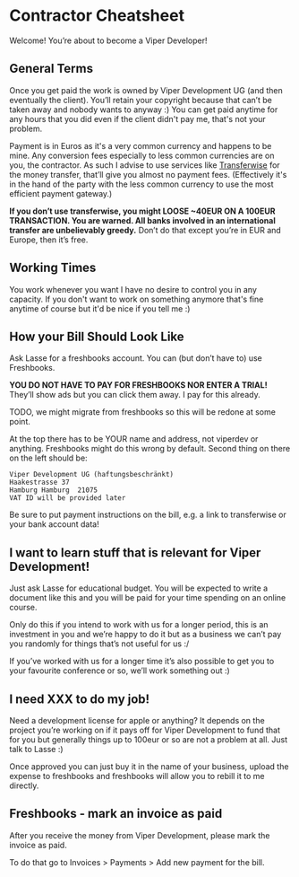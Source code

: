 # Contractor Cheatsheet

Welcome! You’re about to become a Viper Developer!

## General Terms

Once you get paid the work is owned by Viper Development UG (and then eventually the client). You’ll retain your copyright because that can’t be taken away and nobody wants to anyway :) You can get paid anytime for any hours that you did even if the client didn't pay me, that's not your problem.

Payment is in Euros as it's a very common currency and happens to be mine. Any conversion fees especially to less common currencies are on you, the contractor. As such I advise to use services like [Transferwise](https://transferwise.com) for the money transfer, that’ll give you almost no payment fees. (Effectively it's in the hand of the party with the less common currency to use the most efficient payment gateway.)

**If you don’t use transferwise, you might LOOSE ~40EUR ON A 100EUR TRANSACTION. You are warned. All banks involved in an international transfer are unbelievably greedy.** Don’t do that except you’re in EUR and Europe, then it’s free.

## Working Times

You work whenever you want I have no desire to control you in any capacity. If you don't want to work on something anymore that's fine anytime of course but it'd be nice if you tell me :)

## How your Bill Should Look Like

Ask Lasse for a freshbooks account. You can (but don’t have to) use Freshbooks.

**YOU DO NOT HAVE TO PAY FOR FRESHBOOKS NOR ENTER A TRIAL!** They’ll show ads but you can click them away. I pay for this already.

TODO, we might migrate from freshbooks so this will be redone at some point.

At the top there has to be YOUR name and address, not viperdev or anything. Freshbooks might do this wrong by default.
Second thing on there on the left should be:

```
Viper Development UG (haftungsbeschränkt)
Haakestrasse 37
Hamburg Hamburg  21075 
VAT ID will be provided later
```

Be sure to put payment instructions on the bill, e.g. a link to transferwise or your bank account data!

## I want to learn stuff that is relevant for Viper Development!

Just ask Lasse for educational budget. You will be expected to write a document like this and you will be paid for your time spending on an online course.

Only do this if you intend to work with us for a longer period, this is an investment in you and we’re happy to do it but as a business we can’t pay you randomly for things that’s not useful for us :/

If you’ve worked with us for a longer time it’s also possible to get you to your favourite conference or so, we’ll work something out :)

## I need XXX to do my job!

Need a development license for apple or anything? It depends on the project you’re working on if it pays off for Viper Development to fund that for you but generally things up to 100eur or so are not a problem at all. Just talk to Lasse :)

Once approved you can just buy it in the name of your business, upload the expense to freshbooks and freshbooks will allow you to rebill it to me directly.

## Freshbooks - mark an invoice as paid

After you receive the money from Viper Development, please mark the invoice as paid.

To do that go to Invoices > Payments > Add new payment for the bill.

